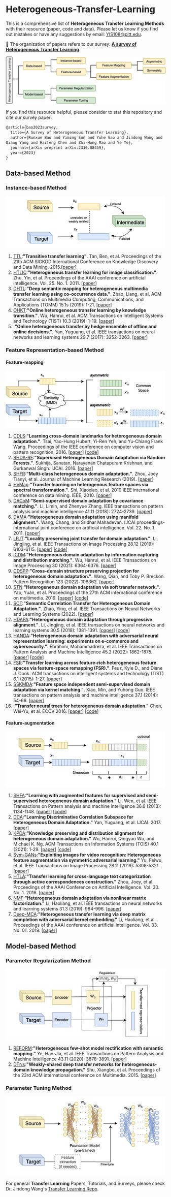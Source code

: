 # Heterogeneous-Transfer-Learning
This is a comprehensive list of **Heterogeneous Transfer Learning Methods** with their resource (paper, code and data). Please let us know if you find out mistakes or have any suggestions by email: YIS108@pitt.edu.  

🌟 The organization of papers refers to our survey: [**A survey of Heterogeneous Transfer Learning**](https://arxiv.org/abs/2310.08459). 

![structure](pics/structure.jpg)

If you find this resource helpful, please consider to star this repository and cite our survey paper:

```
@article{bao2023survey,
  title={A Survey of Heterogeneous Transfer Learning}, 
  author={Runxue Bao and Yiming Sun and Yuhe Gao and Jindong Wang and Qiang Yang and Haifeng Chen and Zhi-Hong Mao and Ye Ye},
  journal={arXiv preprint arXiv:2310.08459},
  year={2023}
}
```

## Data-based Method

### Instance-based Method

![instance](pics/instance_based.jpg)

1. <u>TTL</u>:**"Transitive transfer learning"**. Tan, Ben, et al. Proceedings of the 21th ACM SIGKDD International Conference on Knowledge Discovery and Data Mining. 2015.[[paper](https://dl.acm.org/doi/pdf/10.1145/2783258.2783295?casa_token=Snq_IwYJjmMAAAAA:EMWZUPNUna4Tlh6H7BKAT5qajvpTzc3jmx1AgXCH66tubdlJvscVzs-cgMyBEhEsBzQEQk2raeYF)]
2. <u>HTLIC</u>:**"Heterogeneous transfer learning for image classification."**. Zhu, Yin, et al. Proceedings of the AAAI conference on artificial intelligence. Vol. 25. No. 1. 2011. [[paper](https://ojs.aaai.org/index.php/AAAI/article/view/8090)]
3. <u>DHTL</u>:**"Deep semantic mapping for heterogeneous multimedia transfer learning using co-occurrence data."**. Zhao, Liang, et al. ACM Transactions on Multimedia Computing, Communications, and Applications (TOMM) 15.1s (2019): 1-21. [[paper](https://dl.acm.org/doi/pdf/10.1145/3241055)]
4. <u>OHKT</u>:**"Online heterogeneous transfer learning by knowledge transition."**. Wu, Hanrui, et al.  ACM Transactions on Intelligent Systems and Technology (TIST) 10.3 (2019): 1-19. [[paper](https://dl.acm.org/doi/pdf/10.1145/3309537?casa_token=TSYjMZc5xMgAAAAA:j_mGkzlRAPd7yO7SQ_A1bvUyuLjPp1kKa3wt88ssot8OLiZsCgVBJwUklApJVdkjCqzrQlNrf67M)]
5. <u></u>:**"Online heterogeneous transfer by hedge ensemble of offline and online decisions."**. Yan, Yuguang, et al.  IEEE transactions on neural networks and learning systems 29.7 (2017): 3252-3263. [[paper](https://ieeexplore.ieee.org/document/8064213)]

### Feature Representation-based Method

#### Feature-mapping

![feature-mapping](pics/feature_mapping.jpg)

1. <u>CDLS</u>:**"Learning cross-domain landmarks for heterogeneous domain adaptation."**. Tsai, Yao-Hung Hubert, Yi-Ren Yeh, and Yu-Chiang Frank Wang. Proceedings of the IEEE conference on computer vision and pattern recognition. 2016. [[paper](https://openaccess.thecvf.com/content_cvpr_2016/papers/Tsai_Learning_Cross-Domain_Landmarks_CVPR_2016_paper.pdf)] [[code](https://github.com/yaohungt/Cross-Domain-Landmarks-Selection-CDLS-/tree/master)]
2. <u>SHDA-RF</u>:**"Supervised Heterogeneous Domain Adaptation via Random Forests."**. Sukhija, Sanatan, Narayanan Chatapuram Krishnan, and Gurkanwal Singh.  IJCAI. 2016. [[paper](https://www.ijcai.org/Proceedings/16/Papers/291.pdf)]
3. <u>SHFR</u>:**"Multi-class heterogeneous domain adaptation."**. Zhou, Joey Tianyi, et al. Journal of Machine Learning Research (2019). [[paper](https://www.jmlr.org/papers/volume20/13-580/13-580.pdf)]
4. <u>HeMap</u>:**"Transfer learning on heterogenous feature spaces via spectral transformation."**. Shi, Xiaoxiao, et al. 2010 IEEE international conference on data mining. IEEE, 2010. [[paper](https://ieeexplore.ieee.org/document/5694083)]
5. <u>DACoM</u>:**"Semi-supervised domain adaptation by covariance matching."**. Li, Limin, and Zhenyue Zhang. IEEE transactions on pattern analysis and machine intelligence 41.11 (2018): 2724-2739. [[paper](https://ieeexplore.ieee.org/document/8444719)]
6. <u>DAMA</u>:**"Heterogeneous domain adaptation using manifold alignment."**. Wang, Chang, and Sridhar Mahadevan. IJCAI proceedings-international joint conference on artificial intelligence. Vol. 22. No. 1. 2011. [[paper](https://people.cs.umass.edu/~mahadeva/papers/IJCAI2011-DA.pdf)]
7. <u>LPJT</u>:**"Locality preserving joint transfer for domain adaptation."**. Li, Jingjing, et al. IEEE Transactions on Image Processing 28.12 (2019): 6103-6115. [[paper](https://github.com/lijin118/LPJT/blob/master/Locality%20Preserving%20Joint%20Transfer%20for%20Domain%20Adaptation.pdf)] [[code](https://github.com/lijin118/LPJT/tree/master)]
8. <u>ICDM</u>:**"Heterogeneous domain adaptation by information capturing and distribution matching."**. Wu, Hanrui, et al. IEEE Transactions on Image Processing 30 (2021): 6364-6376. [[paper](https://ieeexplore.ieee.org/document/9478253)]
9. <u>CDSPP</u>:**"Cross-domain structure preserving projection for heterogeneous domain adaptation."**. Wang, Qian, and Toby P. Breckon. Pattern Recognition 123 (2022): 108362. [[paper](https://arxiv.org/abs/2004.12427)]
10. <u>STN</u>:**"Heterogeneous domain adaptation via soft transfer network."**. Yao, Yuan, et al. Proceedings of the 27th ACM international conference on multimedia. 2019. [[paper](https://dl.acm.org/doi/pdf/10.1145/3343031.3350955?casa_token=9-OogFCoE2EAAAAA:uUMmkzrQ3qI-E-mSO0-c41SEzz52ljNnip176Hd-cbZ4hkxlZ8sHnS6XlT6egb2260JPpKfcrw_f)] [[code](https://github.com/yyyaoyuan/STN)]
11. <u>SCT</u>:**"Semantic Correlation Transfer for Heterogeneous Domain Adaptation."**. Zhao, Ying, et al. IEEE Transactions on Neural Networks and Learning Systems (2022). [[paper](https://ieeexplore.ieee.org/document/9867940)]
12. <u>HDAPA</u>:**"Heterogeneous domain adaptation through progressive alignment."**. Li, Jingjing, et al. IEEE transactions on neural networks and learning systems 30.5 (2018): 1381-1391. [[paper](https://ieeexplore.ieee.org/document/8475006)] [[code](https://github.com/lijin118/lctc)]
13. <u>HANDA</u>:**"Heterogeneous domain adaptation with adversarial neural representation learning: experiments on e-commerce and cybersecurity."**. Ebrahimi, Mohammadreza, et al. IEEE Transactions on Pattern Analysis and Machine Intelligence 45.2 (2022): 1862-1875. [[paper](https://ieeexplore.ieee.org/document/9744510)] [[code](https://github.com/mohammadrezaebrahimi/handa)]
14. <u>FSR</u>:**"Transfer learning across feature-rich heterogeneous feature spaces via feature-space remapping (FSR)."**. Feuz, Kyle D., and Diane J. Cook.  ACM transactions on intelligent systems and technology (TIST) 6.1 (2015): 1-27. [[paper](https://dl.acm.org/doi/pdf/10.1145/2629528?casa_token=Y50Nwq7bQZEAAAAA:TI1BbVy-A9wM_gJs1uwl5e31YwYb0nSD2bjn4BhWeyFv01XVkywDeL9Ki6tQM2BClA5qquMzaRYE)]
15. <u>SSKMDA</u>:**"Feature space independent semi-supervised domain adaptation via kernel matching."**. Xiao, Min, and Yuhong Guo. IEEE transactions on pattern analysis and machine intelligence 37.1 (2014): 54-66. [[paper](https://ieeexplore.ieee.org/document/6866177)]
16. <u></u>:**"Transfer neural trees for heterogeneous domain adaptation."** Chen, Wei-Yu, et al. ECCV 2016. [[paper](https://link.springer.com/chapter/10.1007/978-3-319-46454-1_25)] [[code](https://github.com/wyharveychen/TransferNeuralTrees)]

#### Feature-augmentation

![feature-augmentation](pics/feature_aug.jpg)

1. <u>SHFA</u>:**"Learning with augmented features for supervised and semi-supervised heterogeneous domain adaptation."** Li, Wen, et al. IEEE Transactions on Pattern analysis and machine intelligence 36.6 (2013): 1134-1148. [[paper](https://wenli-vision.github.io/papers/PAMI_SHFA.pdf)] [[code](https://github.com/wenli-vision/SHFA_release)]
2. <u>DCA</u>:**"Learning Discriminative Correlation Subspace for Heterogeneous Domain Adaptation."** Yan, Yuguang, et al. IJCAI. 2017. [[paper](https://tanmingkui.github.io/files/publications/Learning_Discriminative.pdf)]
3. <u>KPDA</u>:**"Knowledge preserving and distribution alignment for heterogeneous domain adaptation."** Wu, Hanrui, Qingyao Wu, and Michael K. Ng. ACM Transactions on Information Systems (TOIS) 40.1 (2021): 1-29. [[paper](https://dl.acm.org/doi/pdf/10.1145/3469856?casa_token=fim3DjxF_FsAAAAA:PjI5QZqyCfNZhprC8giHaF3nPBPb6irZe_LR15bkcWTwitVTUujJ4PxJTfQWek3qPqiFuZTE-YMq)] [[code](https://github.com/wuhanrui/KPDA)]
4. <u>Sym-GANs</u>:**"Exploiting images for video recognition: Heterogeneous feature augmentation via symmetric adversarial learning."** Yu, Feiwu, et al. IEEE Transactions on Image Processing 28.11 (2019): 5308-5321. [[paper]()]
5. <u>HTLA</u>:**"Transfer learning for cross-language text categorization through active correspondences construction."** Zhou, Joey, et al. Proceedings of the AAAI Conference on Artificial Intelligence. Vol. 30. No. 1. 2016. [[paper](https://ojs.aaai.org/index.php/AAAI/article/view/10211)]
6. <u>NMF</u>:**"Heterogeneous domain adaptation via nonlinear matrix factorization."** Li, Haoliang, et al. IEEE transactions on neural networks and learning systems 31.3 (2019): 984-996. [[paper](https://www.cse.cuhk.edu.hk/~sinnopan/publications/[TNNLS19]Heterogeneous%20Domain%20Adaptation%20via%20Non-linear%20Matrix%20Factorization.pdf)]
7. <u>Deep-MCA</u>:**"Heterogeneous transfer learning via deep matrix completion with adversarial kernel embedding."** Li, Haoliang, et al. Proceedings of the AAAI conference on artificial intelligence. Vol. 33. No. 01. 2019. [[paper](https://ojs.aaai.org/index.php/AAAI/article/view/4880)]
   
## Model-based Method

### Parameter Regularization Method

![parameter-regularization](pics/para_regularization.jpg)

1. <u>REFORM</u>:**"Heterogeneous few-shot model rectification with semantic mapping."** Ye, Han-Jia, et al. IEEE Transactions on Pattern Analysis and Machine Intelligence 43.11 (2020): 3878-3891. [[paper](https://ieeexplore.ieee.org/stamp/stamp.jsp?arnumber=9093972&casa_token=ntHjVN_3ST8AAAAA:RW8H5UKbjeHab0tLcA-zH07itD6YTWTQI4W5qRuEqPVRUlBGCNwYOnVhQHgIHaFOZzsb56Pt)]
2. <u>DTNs</u>:**"Weakly-shared deep transfer networks for heterogeneous-domain knowledge propagation."** Shu, Xiangbo, et al. Proceedings of the 23rd ACM international conference on Multimedia. 2015. [[paper](https://dl.acm.org/doi/pdf/10.1145/2733373.2806216?casa_token=zk3GWONST48AAAAA:R_Q7DDykxjvm4V9XIKz58TIEXIpUsISQKAuoTOW9UkDfVGgOFQnAaC9Vf5ezKpPqiOsy8MgkAyBx)]

### Parameter Tuning Method

![parameter-tuning](pics/para_finetune.jpg)


For general **Transfer Learning** Papers, Tutorials, and Surveys, please check Dr. Jindong Wang's [Transfer Learning Repo](https://github.com/jindongwang/transferlearning). 
